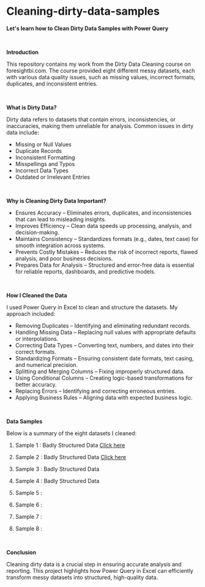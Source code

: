 # Cleaning-dirty-data-samples

**Let's learn how to Clean Dirty Data Samples with Power Query**


<br>

**Introduction** 

This repository contains my work from the Dirty Data Cleaning course on foresightbi.com. The course provided eight different messy datasets, each with various data quality issues, such as missing values, incorrect formats, duplicates, and inconsistent entries.

<br>

**What is Dirty Data?**

Dirty data refers to datasets that contain errors, inconsistencies, or inaccuracies, making them unreliable for analysis. Common issues in dirty data include:

* Missing or Null Values 
* Duplicate Records
* Inconsistent Formatting
* Misspellings and Typos
* Incorrect Data Types
* Outdated or Irrelevant Entries

<br>

**Why is Cleaning Dirty Data Important?**

* Ensures Accuracy – Eliminates errors, duplicates, and inconsistencies that can lead to misleading insights.
* Improves Efficiency – Clean data speeds up processing, analysis, and decision-making.
* Maintains Consistency – Standardizes formats (e.g., dates, text case) for smooth integration across systems.
* Prevents Costly Mistakes – Reduces the risk of incorrect reports, flawed analysis, and poor business decisions.
* Prepares Data for Analysis – Structured and error-free data is essential for reliable reports, dashboards, and predictive models.

<br>

**How I Cleaned the Data**

I used Power Query in Excel to clean and structure the datasets. My approach included:

* Removing Duplicates – Identifying and eliminating redundant records.
* Handling Missing Data – Replacing null values with appropriate defaults or interpolations.
* Correcting Data Types – Converting text, numbers, and dates into their correct formats.
* Standardizing Formats – Ensuring consistent date formats, text casing, and numerical precision.
* Splitting and Merging Columns – Fixing improperly structured data.
* Using Conditional Columns – Creating logic-based transformations for better accuracy.
* Replacing Errors – Identifying and correcting erroneous entries.
* Applying Business Rules – Aligning data with expected business logic.

<br>

**Data Samples**

Below is a summary of the eight datasets I cleaned:

1) Sample 1 : Badly Structured Data [Click here](https://github.com/ojalp26/Cleaning-dirty-data-samples/tree/main/Sample%201)

2) Sample 2 : Badly Structured Data [Click here](https://github.com/ojalp26/Cleaning-dirty-data-samples/tree/main/Sample%202)

3) Sample 3 : Badly Structured Data

4) Sample 4 : Badly Structured Data

5) Sample 5 : 

6) Sample 6 :

7) Sample 7 :

8) Sample 8 :


<br>

**Conclusion**

Cleaning dirty data is a crucial step in ensuring accurate analysis and reporting. This project highlights how Power Query in Excel can efficiently transform messy datasets into structured, high-quality data.
